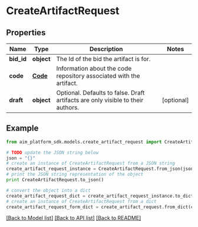 # CreateArtifactRequest


## Properties
Name | Type | Description | Notes
------------ | ------------- | ------------- | -------------
**bid_id** | **object** | The Id of the bid the artifact is for. | 
**code** | [**Code**](Code.md) | Information about the code repository associated with the artifact. | 
**draft** | **object** | Optional. Defaults to false. Draft artifacts are only visible to their authors. | [optional] 

## Example

```python
from aim_platform_sdk.models.create_artifact_request import CreateArtifactRequest

# TODO update the JSON string below
json = "{}"
# create an instance of CreateArtifactRequest from a JSON string
create_artifact_request_instance = CreateArtifactRequest.from_json(json)
# print the JSON string representation of the object
print CreateArtifactRequest.to_json()

# convert the object into a dict
create_artifact_request_dict = create_artifact_request_instance.to_dict()
# create an instance of CreateArtifactRequest from a dict
create_artifact_request_form_dict = create_artifact_request.from_dict(create_artifact_request_dict)
```
[[Back to Model list]](../README.md#documentation-for-models) [[Back to API list]](../README.md#documentation-for-api-endpoints) [[Back to README]](../README.md)


